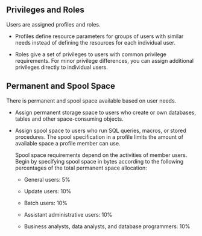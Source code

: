 
## Privileges and Roles


Users are assigned profiles and roles.

-   Profiles define resource parameters for groups of users with similar needs instead of defining the resources for each individual user.

-   Roles give a set of privileges to users with common privilege requirements. For minor privilege differences, you can assign additional privileges directly to individual users.


## Permanent and Spool Space


There is permanent and spool space available based on user needs.

-   Assign permanent storage space to users who create or own databases, tables and other space-consuming objects.

-   Assign spool space to users who run SQL queries, macros, or stored procedures. The spool specification in a profile limits the amount of available space a profile member can use.

    Spool space requirements depend on the activities of member users. Begin by specifying spool space in bytes according to the following percentages of the total permanent space allocation:

    -   General users: 5%

    -   Update users: 10%

    -   Batch users: 10%

    -   Assistant administrative users: 10%

    -   Business analysts, data analysts, and database programmers: 10%



